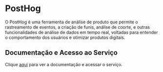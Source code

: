 # PostHog

O PostHog é uma ferramenta de análise de produto que permite o rastreamento de eventos, a criação de funis, análise de coorte, e outras funcionalidades de análise de dados em tempo real, voltadas para entender o comportamento dos usuários e otimizar produtos digitais.

## Documentação e Acesso ao Serviço

Clique [aqui](https://posthog.com) para ver a documentação e acessar o serviço.